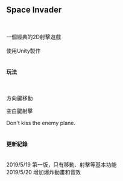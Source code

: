 ## Space Invader

<br>

一個經典的2D射擊遊戲
<br>
<br>
使用Unity製作
<br>
<br>

#### 玩法

<br>

方向鍵移動
<br>

空白鍵射擊
<br>

Don't kiss the enemy plane.
<br>
<br>

#### 更新紀錄
<br>
2019/5/19 第一版，只有移動、射擊等基本功能
<br>
2019/5/20 增加爆炸動畫和音效